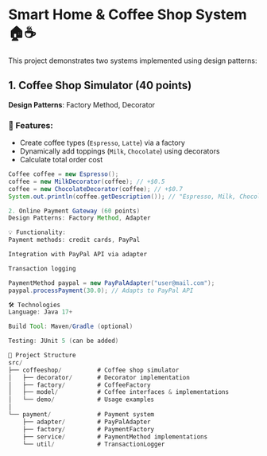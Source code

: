 # Smart Home & Coffee Shop System 🏠☕

This project demonstrates two systems implemented using design patterns:

## 1. Coffee Shop Simulator (40 points)
**Design Patterns**: Factory Method, Decorator

### 🚀 Features:
- Create coffee types (`Espresso`, `Latte`) via a factory
- Dynamically add toppings (`Milk`, `Chocolate`) using decorators
- Calculate total order cost

```java
Coffee coffee = new Espresso();
coffee = new MilkDecorator(coffee); // +$0.5
coffee = new ChocolateDecorator(coffee); // +$0.7
System.out.println(coffee.getDescription()); // "Espresso, Milk, Chocolate"

2. Online Payment Gateway (60 points)
Design Patterns: Factory Method, Adapter

💡 Functionality:
Payment methods: credit cards, PayPal

Integration with PayPal API via adapter

Transaction logging

PaymentMethod paypal = new PayPalAdapter("user@mail.com");
paypal.processPayment(30.0); // Adapts to PayPal API

🛠 Technologies
Language: Java 17+

Build Tool: Maven/Gradle (optional)

Testing: JUnit 5 (can be added)

📂 Project Structure
src/
├── coffeeshop/          # Coffee shop simulator
│   ├── decorator/       # Decorator implementation
│   ├── factory/         # CoffeeFactory
│   ├── model/           # Coffee interfaces & implementations
│   └── demo/            # Usage examples
│
└── payment/             # Payment system
    ├── adapter/         # PayPalAdapter
    ├── factory/         # PaymentFactory
    ├── service/         # PaymentMethod implementations
    └── util/            # TransactionLogger
